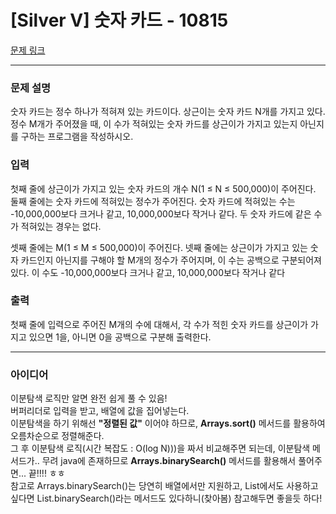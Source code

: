 # [Silver V] 숫자 카드 - 10815 

[문제 링크](https://www.acmicpc.net/problem/10815) 

---

### 문제 설명

<p>숫자 카드는 정수 하나가 적혀져 있는 카드이다. 상근이는 숫자 카드 N개를 가지고 있다. 정수 M개가 주어졌을 때, 이 수가 적혀있는 숫자 카드를 상근이가 가지고 있는지 아닌지를 구하는 프로그램을 작성하시오.</p>

### 입력 

 <p>첫째 줄에 상근이가 가지고 있는 숫자 카드의 개수 N(1 ≤ N ≤ 500,000)이 주어진다. 둘째 줄에는 숫자 카드에 적혀있는 정수가 주어진다. 숫자 카드에 적혀있는 수는 -10,000,000보다 크거나 같고, 10,000,000보다 작거나 같다. 두 숫자 카드에 같은 수가 적혀있는 경우는 없다.</p>

<p>셋째 줄에는 M(1 ≤ M ≤ 500,000)이 주어진다. 넷째 줄에는 상근이가 가지고 있는 숫자 카드인지 아닌지를 구해야 할 M개의 정수가 주어지며, 이 수는 공백으로 구분되어져 있다. 이 수도 -10,000,000보다 크거나 같고, 10,000,000보다 작거나 같다</p>

### 출력 

 <p>첫째 줄에 입력으로 주어진 M개의 수에 대해서, 각 수가 적힌 숫자 카드를 상근이가 가지고 있으면 1을, 아니면 0을 공백으로 구분해 출력한다.</p>

---

### 아이디어

이분탐색 로직만 알면 완전 쉽게 풀 수 있음! <br>
버퍼리더로 입력을 받고, 배열에 값을 집어넣는다. <br>
이분탐색을 하기 위해선 **"정렬된 값"** 이어야 하므로, **Arrays.sort()** 메서드를 활용하여 오름차순으로 정렬해준다.<br>
그 후 이분탐색 로직(시간 복잡도 : O(log N)))을 짜서 비교해주면 되는데, 이분탐색 메서드가.. 무려 java에 존재하므로 **Arrays.binarySearch()** 메서드를 활용해서
풀어주면... 끝!!!! ㅎㅎ<br>
참고로 Arrays.binarySearch()는 당연히 배열에서만 지원하고, List에서도 사용하고 싶다면 List.binarySearch()라는 메서드도 있다하니(찾아봄)
참고해두면 좋을듯 하다!
